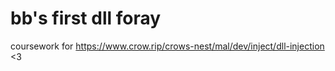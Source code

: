 # bb's first dll foray
coursework for
https://www.crow.rip/crows-nest/mal/dev/inject/dll-injection
<3
